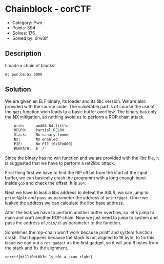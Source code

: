 # Chainblock - corCTF

- Category: Pwn
- Points: 394
- Solves: 176
- Solved by: drw0if

## Description

I made a chain of blocks!

`nc pwn.be.ax 5000`

## Solution

We are given an ELF binary, its loader and its libc version.
We are also provided with the source code.
The vulnerable part is of course the use of the `gets` function wich leads to a basic buffer overflow. 
The binary has only the NX mitigation, so nothing avoid us to perform a ROP chain attack.
```bash
    Arch:     amd64-64-little
    RELRO:    Partial RELRO
    Stack:    No canary found
    NX:       NX enabled
    PIE:      No PIE (0x3fe000)
    RUNPATH:  b'./'
```

Since the binary has no win function and we are provided with the libc file, it is suggested that we have to perform a ret2libc attack.

First thing first we have to find the RIP offset from the start of the input buffer, we can basically crash the programm with a long enough input inside `gdb` and check the offset. It is `264`.

Next we have to leak a libc address to defeat the ASLR, we can jump to `printf@plt` and pass as parameter the address of `printf@got`.
Once we leaked the address we can calculate the libc base address.

After the leak we have to perform another buffer overflow, so let's jump to main and craft another ROP-chain. Now we just need to jump to system and pass the address of `/bin/sh` as parameter to the function.

Sometimes the rop-chain won't work because printf and system function crash.
That happens because the stack is not aligned to 16 byte, to fix this issue we can put a `ret gadget` as the first gadget, so it will pop 8 bytes from the stack and fix the alignment.


```
corctf{mi11i0nt0k3n_1s_n0t_a_scam_r1ght}
```